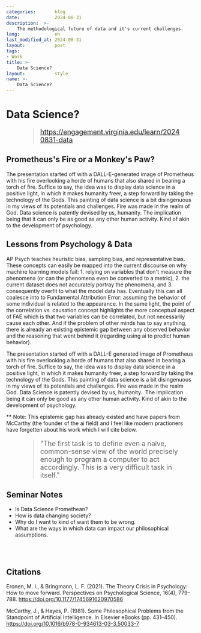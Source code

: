 ```yaml
---
categories:       blog
date:             2024-08-31
description:  >-
    The methodological future of data and it's current challenges.
lang:             en
last_modified_at: 2024-08-31
layout:           post
tags:
- Work
title: >-
    Data Science?
layout:           style
name: >-
    Data Science?
---
```


# Data Science?

<figure class="container-lg" style="padding: 0;">
    <blockquote class="blockquote" style="font-size: 18px;">
    <a href="https://engagement.virginia.edu/learn/20240831-data">https://engagement.virginia.edu/learn/20240831-data</a>
    </blockquote>
</figure>

## Prometheus's Fire or a Monkey's Paw? 

The presentation started off with a DALL-E-generated image of Prometheus with his fire overlooking a horde of humans that also shared in bearing a torch of fire. Suffice to say, the idea was to display data science in a positive light, in which it makes humanity freer, a step forward by taking the technology of the Gods. This painting of data science is a bit disingenuous in my views of its potentials and challenges. Fire was made in the realm of God. Data science is patently devised by us, humanity. The implication being that it can only be as good as any other human activity. Kind of akin to the development of psychology.

## Lessons from Psychology & Data

AP Psych teaches heuristic bias, sampling bias, and representative bias. These concepts can easily be mapped into the current discourse on why machine learning models fail: 1. relying on variables that don't measure the phenomena (or can the phenomena even be converted to a metric), 2. the current dataset does not accurately portray the phenomena, and 3. consequently overfit to what the model data has. Eventually this can all coalesce into to Fundamental Attribution Error: assuming the behavior of some individual is related to the appearance. In the same light, the point of the correlation vs. causation concept highlights the more conceptual aspect of FAE which is that two variables can be correlated, but not necessarily cause each other. And if the problem of other minds has to say anything, there is already an existing epistemic gap between any observed behavior and the reasoning that went behind it (regarding using ai to predict human behavior). 

The presentation started off with a DALL-E generated image of Prometheus with his fire overlooking a horde of humans that also shared in bearing a torch of fire. Suffice to say, the idea was to display data science in a positive light, in which it makes humanity freer, a step forward by taking the technology of the Gods. This painting of data science is a bit disingenuous in my views of its potentials and challenges. Fire was made in the realm God. Data Science is patently devised by us, humanity.  The implication being it can only be good as any other human activity. Kind of akin to the development of psychology.

** Note: This epistemic gap has already existed and have papers from McCarthy (the founder of the ai field) and I feel like modern practioners have forgetten about his work which I will cite below.

<figure class="container-lg" style="padding: 0;">
    <blockquote class="blockquote" style="font-size: 18px;">
    <p>"The first task is to define even a naive, common-sense view of the world precisely enough to program a computer to act accordingly. This is a very difficult task in itself."</p>
    </blockquote>
</figure>

## Seminar Notes

- Is Data Science Promethean?
- How is data changing society?
- Why do I want to kind of want them to be wrong.
- What are the ways in which data can impact our philosophical assumptions.

<br/><br/>

## Citations

Eronen, M. I., & Bringmann, L. F. (2021). The Theory Crisis in Psychology: How to move forward. Perspectives on Psychological Science, 16(4), 779–788. https://doi.org/10.1177/1745691620970586

McCarthy, J., & Hayes, P. (1981). Some Philosophical Problems from the Standpoint of Artificial Intelligence. In Elsevier eBooks (pp. 431–450). https://doi.org/10.1016/b978-0-934613-03-3.50033-7
